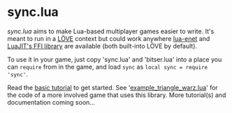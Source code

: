 # sync.lua

*sync.lua* aims to make Lua-based multiplayer games easier to write. It's meant to run in a [LÖVE](https://love2d.org/) context but could work anywhere [lua-enet](http://leafo.net/lua-enet/) and [LuaJIT's FFI library](http://luajit.org/ext_ffi.html) are available (both built-into LÖVE by default).

To use it in your game, just copy 'sync.lua' and 'bitser.lua' into a place you can `require` from in the game, and load `sync` as `local sync = require 'sync'`.

Read the [basic tutorial](./docs/tutorial_basic.md) to get started. See '[example_triangle_warz.lua](./example_triangle_warz.lua)' for the code of a more involved game that uses this library. More tutorial(s) and documentation coming soon...